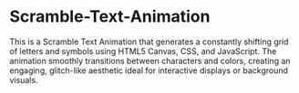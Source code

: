 # Scramble-Text-Animation
This is a Scramble Text Animation  that generates a constantly shifting grid of letters and symbols using HTML5 Canvas, CSS, and JavaScript. The animation smoothly transitions between characters and colors, creating an engaging, glitch-like aesthetic ideal for interactive displays or background visuals.
